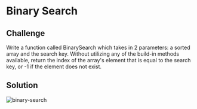 # Binary Search

## Challenge

Write a function called BinarySearch which takes in 2 parameters: a sorted array and the search key. Without utilizing any of the build-in methods available, return the index of the array's element that is equal to the search key, or -1 if the element does not exist.

## Solution

![binary-search](/:assets/binary-search.jpg)